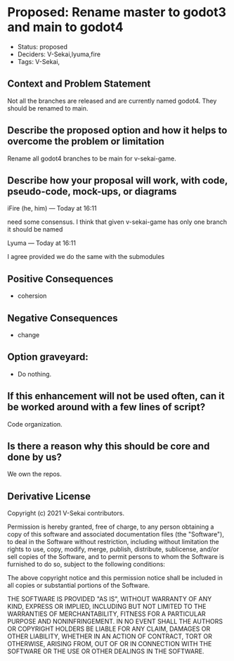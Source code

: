 # Proposed: Rename master to godot3 and main to godot4

- Status: proposed <!-- draft | rejected | accepted | deprecated | superseded by -->
- Deciders: V-Sekai,lyuma,fire
- Tags: V-Sekai,

## Context and Problem Statement

Not all the branches are released and are currently named godot4. They should be renamed to main.

## Describe the proposed option and how it helps to overcome the problem or limitation

Rename all godot4 branches to be main for v-sekai-game.

## Describe how your proposal will work, with code, pseudo-code, mock-ups, or diagrams

iFire (he, him) — Today at 16:11

need some consensus. I think that given v-sekai-game has only one branch it should be named

Lyuma — Today at 16:11

I agree provided we do the same with the submodules

## Positive Consequences <!-- optional -->

- cohersion

## Negative Consequences <!-- optional -->

- change

## Option graveyard: <!-- same as above -->

- Do nothing.

## If this enhancement will not be used often, can it be worked around with a few lines of script?

Code organization.

## Is there a reason why this should be core and done by us?

We own the repos.

## Derivative License

Copyright (c) 2021 V-Sekai contributors.

Permission is hereby granted, free of charge, to any person obtaining a copy
of this software and associated documentation files (the "Software"), to deal
in the Software without restriction, including without limitation the rights
to use, copy, modify, merge, publish, distribute, sublicense, and/or sell
copies of the Software, and to permit persons to whom the Software is
furnished to do so, subject to the following conditions:

The above copyright notice and this permission notice shall be included in all
copies or substantial portions of the Software.

THE SOFTWARE IS PROVIDED "AS IS", WITHOUT WARRANTY OF ANY KIND, EXPRESS OR
IMPLIED, INCLUDING BUT NOT LIMITED TO THE WARRANTIES OF MERCHANTABILITY,
FITNESS FOR A PARTICULAR PURPOSE AND NONINFRINGEMENT. IN NO EVENT SHALL THE
AUTHORS OR COPYRIGHT HOLDERS BE LIABLE FOR ANY CLAIM, DAMAGES OR OTHER
LIABILITY, WHETHER IN AN ACTION OF CONTRACT, TORT OR OTHERWISE, ARISING FROM,
OUT OF OR IN CONNECTION WITH THE SOFTWARE OR THE USE OR OTHER DEALINGS IN THE
SOFTWARE.
